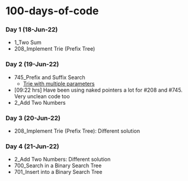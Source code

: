 # 100-days-of-code

### Day 1 (18-Jun-22)
- 1_Two Sum
- 208_Implement Trie (Prefix Tree)

### Day 2 (19-Jun-22)
- 745_Prefix and Suffix Search
    + [Trie with multiple parameters](https://stackoverflow.com/a/70726224/7589046)
- [09:22 hrs] Have been using naked pointers a lot for #208 and #745. Very unclean code too
- 2_Add Two Numbers

### Day 3 (20-Jun-22)
- 208_Implement Trie (Prefix Tree): Different solution

### Day 4 (21-Jun-22)
- 2_Add Two Numbers: Different solution
- 700_Search in a Binary Search Tree
- 701_Insert into a Binary Search Tree
